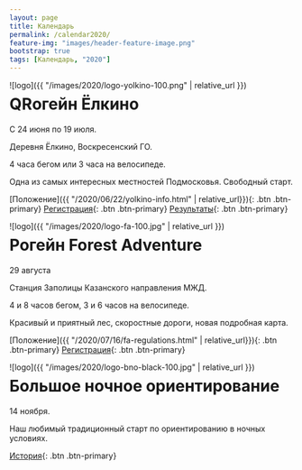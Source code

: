 ```yaml
---
layout: page
title: Календарь
permalink: /calendar2020/
feature-img: "images/header-feature-image.png"
bootstrap: true
tags: [Календарь, "2020"]
---
```


<div style="float:left;" markdown="1">
![logo]({{ "/images/2020/logo-yolkino-100.png" | relative_url }})
</div>

# QRогейн Ёлкино

<i class="fa fa-lg fa-calendar-o" aria-hidden="true"></i> С 24 июня по 19 июля.

<i class="fa fa-lg fa-map-marker" aria-hidden="true"></i> Деревня Ёлкино, Воскресенский ГО.

4 часа бегом или 3 часа на велосипеде.

Одна из самых интересных местностей Подмосковья. Свободный старт.

[Положение]({{ "/2020/06/22/yolkino-info.html" | relative_url}}){: .btn .btn-primary}
[Регистрация](https://iorient.ru/Register.aspx?CompetitionId=123){: .btn .btn-primary}
[Результаты](https://iorient.ru/Competition.aspx?CompetitionId=123){: .btn .btn-primary}

<!-- {% include button.html button_name="Регистрация" button_class="primary" url="https://iorient.ru/Register.aspx?CompetitionId=123" %} -->


<div style="float:left;" markdown="1">
![logo]({{ "/images/2020/logo-fa-100.jpg" | relative_url }})
</div>

# Рогейн Forest Adventure

<i class="fa fa-lg fa-calendar-o" aria-hidden="true"></i> 29 августа

<i class="fa fa-lg fa-map-marker" aria-hidden="true"></i> Станция Заполицы Казанского направления МЖД.

4 и 8 часов бегом, 3 и 6 часов на велосипеде.

Красивый и приятный лес, скоростные дороги, новая подробная карта.

[Положение]({{ "/2020/07/16/fa-regulations.html" | relative_url}}){: .btn .btn-primary}
[Регистрация](https://orgeo.ru/event/fa2020){: .btn .btn-primary}

<div style="float:left;" markdown="1">
![logo]({{ "/images/2020/logo-bno-black-100.jpg" | relative_url }})
</div>

# Большое ночное ориентирование

<i class="fa fa-lg fa-calendar-o" aria-hidden="true"></i> 14 ноября. 

Наш любимый традиционный старт по ориентированию в ночных условиях.

[История](http://tkmgtu.ru/library/Большое_Ночное_Ориентирование){: .btn .btn-primary}

